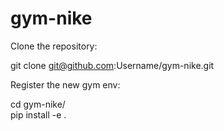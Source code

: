 # gym-nike
Clone the repository:

git clone git@github.com:Username/gym-nike.git  

Register the new gym env:

cd gym-nike/  
pip install -e .  



